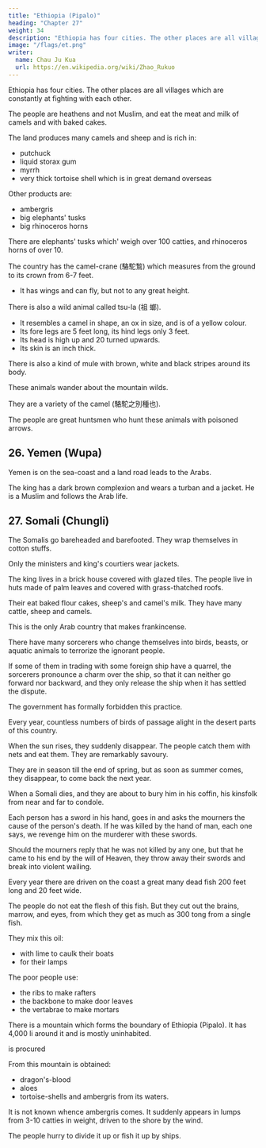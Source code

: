```yaml
---
title: "Ethiopia (Pipalo)"
heading: "Chapter 27"
weight: 34
description: "Ethiopia has four cities. The other places are all villages which are constantly at fighting with each other"
image: "/flags/et.png"
writer:
  name: Chau Ju Kua
  url: https://en.wikipedia.org/wiki/Zhao_Rukuo
---
```




Ethiopia has four cities. The other places are all villages which are constantly at fighting with each other.

The people are heathens and not Muslim, and eat the meat and milk of camels and with baked cakes.

The land produces many camels and sheep and is rich in:
- putchuck
- liquid storax gum
- myrrh
- very thick tortoise shell which is in great demand overseas

Other products are:
- ambergris
- big elephants' tusks
- big rhinoceros horns

There are elephants' tusks which' weigh over 100 catties, and rhinoceros horns of over 10.


The country has the camel-crane (駱駝鶖) which measures from the ground to its crown from 6-7 feet.
- It has wings and can fly, but not to any great height.

There is also a wild animal called tsu-la (祖 螂).
- It resembles a camel in shape, an ox in size, and is of a yellow colour.
- Its fore legs are 5 feet long, its hind legs only 3 feet.
- Its head is high up and 20 turned upwards.
- Its skin is an inch thick.

There is also a kind of mule with brown, white and black stripes around its body.

These animals wander about the mountain wilds.

They are a variety of the camel (駱駝之別種也). 

The people are great huntsmen who hunt these animals with poisoned arrows.


<!-- Notes.
1)
Pi-p'a-lo, in Cantonese, Pat-pa-lo,
which represents Par-pa-ra (see Hirth, CMnesische
Berbera, the Somali coast generally. The earliest mention of this country in
Chinese works is probably in the Yu-yang-tsa-tsu, 4,8*', which was written in the middle of the 30
ninth century. It runs as follows= «The land of Pa-pa-li
"fl Cantonese, Pat-pat-lik) is
Studien,
I,
33), is
(^^ J^
They do not
any cereals, but they eat meat; more frequently
even they prick a vein of one of their oxen, mix the blood with milk and eat it uncooked. They
have no clothes, but they wrap round their waists a sheep's skin which hangs down and covers
them. Their women are clear-skinned and well-behaved. The people of this country make their 35
own countrymen prisoners whom they sell to strangers at prices many times more than they would
in the south-western Ocean.
eat


Their products are:

- elephants' tusks
-  and a-mo perfume
^S- Cantonese o-mut, Arabic 'aribar, i. e., ambergris).
fetch (at home).
(Kffl"
'^129
BEKBEKA COAST.
1,25
((yVhen Po-ssii (Persian) traders wish to enter this country, they form a caravan of several
thousand men, and after having made (the natives) a present of strips of cloth (?
'ffi)) *11
^^
them both young and old draw blo.od by pricking themselves and take an oath
^t), after which they trade their goods.
of
«From of
5
(ife]
mr jV
old (this country) has never been subject to any foreign power. In fighting they
use elephant's tusks, ribs, and wild cattle's horns as spears, and they have corselets (ffl
^?),
and bows and arrows. They have twenty myriads of foot-soldiers. The Arabs are continually
making raids on thema. In a slightly abridged form, T'ang-shu, 222Bj1b1> snbstantially reproduces
the above..See Hirth, J. C. B. R. A. S., XXI, 219 and J. A. 0. S. XXX, 47—51.
The four towns referred to were probably Berbera
the Barbara of western mediaeval
10
writers, Zeila, which Ibn Batuta says was the capital of the country, Magadoxo, IbnBatuta's
—
Makdashan, and possibly Brawa. Ibn Batuta, op. cit., II, 180 says the Berbera country
extended from Zeila to Magadoxo.
2) Our author presumably refers only to the inhabitants of the four cities as being Moslims.
181 says the people of Zeila and Magadoxo killed
15
3) Ibn Batuta, op. cit., II, 180
several hundred camels daily for food. He also refers to the wealth in sheep of the people of the
latter place. See also what our author says of the people of Chung-li (infra, Ch. XXVII), which
—
is
also Somaliland.
among the exports from the Berbera coast
gums and cinnamon. On the
various products here mentioned, see infra, Ch. XXVII, and Pt. II.
first made known to the Chinese
5) Quotation from Ling-wai-tai-ta, 3,6". The ostrich was
brought to the court of China
were
when
some
century
of
our
era,
second
the
of
beginning
in the
aParthian bird»). See
from Parthia. The Chinese then called them An-si-tsio
J^^
25 H6u-Han-shu, 88, and Hirth, China and Roman Orient, 39. In the Wei-shu, 102,12'', no name
camel, which feed on herbs and
is given them, they are simply «big birds which resemble a
4)
The
20 myrrh, a
Periplus, in the first
frankincense, tin,
little
century, mentions
ivory, tortoise-shell, odoriferous
^
(^
flesh
and are able
to
eat fire».
In the T'ang-shu, 22lB,7='
it is
said that this bird is commonly-
of colour, its feet like those of the
,|^) It is seven feet high, black
iron.
is
to
eat
and
able
day,
hundred
U
a
three
camel, it can travel
and
by the Arabs teir al-djamdl,
usMuriimrgh
Persians
the
called
by
is
ostrich
The
30
and Bret-
both meaning <(camel-bird». See Actes du Congrfes Internat. Oriental., 1889, 21—22,
called
<(camel-bird» ()E£
schneider, Mediaeval
our author)
35
all
2,
travel., 87, n. 132.
cit., 3,6) says the lo-fo-hau (he uses the same name for the ostrich as
which, according to his views, apparently, embraced
found in K'un-lun-ts'ong-k'i
to be a great island. See infra, Ch. XXXVIII,
conceived
he
the east coast of Afiica, but which
Ch6u
note
K'u-fei (op.
—
is
1.
6)
Tsu-la, in Cantonese, is'o-lap,
is,
of course, the girafe.
The Chinese name
is
Persian
«camel-ox») «girafe»,in Arabic zarafa.
zurnapa, surnapa (Meninski, but commonly mMurgav,\. e.
think
the girafe is a variety of camel. He
people
some
that
remarks
Masudi, op. cit., Ill, 3,
—
the Blacks.
very plentiful in the country of the Zanj
period we hear of the
in parts of southern Abyssinia. In the Ming
found
is
7)
near Magadoxo;
Brawa
of
as found in the country
(;f; ^J |^)
..spotted /«-?«» (:^ Ig
species
of zebra,
a
this
was
that
conjectures
Bretschneider, Ancient Chinese and Arabs, 27,
40 adds, that
it is
The zebra
^)
«Tiger-horse.> of the ancients.
Africa, etc., 16, noted that the people of Magadoxo «use
East
of
Coasts
the Hippotigris Burchelli, or
45
Duarte Barbosa,
herbs with their arrows».
Douw, the130
-->


## 26. Yemen (Wupa)

Yemen is on the sea-coast and a land road leads to the Arabs. 

The king has a dark brown complexion and wears a turban and a jacket. He is a Muslim and follows the Arab life. 

<!-- 
Note.
The name Wu-pa does not occur in any other mediaeval Chinese work known to us. It
appears possible that it is the same place referred to by Kia Tan as Wu-la (|& W]\) and 10
which, there
p. 133) that
this
is
some reason
may have been Sohar. See supra, p. 14, n. 1.
Oman, was like Wu-pa in people and
is certainly
We are told (infra,
general conditions;
strengthens the belief that the two localities were in pretty close proximity to each other.
Edrisi (Jaubert's trans.,
all
to think,
Wong-man, which
J,
152) speaking of Sohar says= ((Formerly there
parts of the world to bring the products of
Yemen and
came there traders from
export all kinds of things, and this 15
contributed to the prosperity of the country, which was besides rich in dates,
quinces and other fruits of superior quality. Expeditions to China were
come
figs,
made from
pomegranates,
there; but all
an end» since the rise of the pirate nest on the island of Kish,
which drove the trade of the Persian Gulf back to Aden.
this state of things has
to
 -->


## 27. Somali (Chungli)

The Somalis go bareheaded and barefooted. They wrap themselves in cotton stuffs. 

Only the ministers and king's courtiers wear jackets. 

The king lives in a brick house covered with glazed tiles. The people live in huts made of palm leaves and covered with grass-thatched roofs. 

Their eat baked flour cakes, sheep's and
camel's milk. They have many cattle, sheep and camels. 

This is the only Arab country that makes frankincense.

There have many sorcerers who change themselves into birds, beasts, or aquatic animals to terrorize the ignorant people. 

If some of them in trading with some foreign ship have a quarrel, the sorcerers pronounce a charm over the ship, so that it can neither go forward nor backward, and they only release the ship when it has settled the dispute. 

The government has formally forbidden this practice.

Every year, countless numbers of birds of passage alight in the desert parts of this country.

When the sun rises, they suddenly disappear. The people catch them with nets and eat them. They are remarkably savoury. 

They are in season till the end of spring, but as soon as summer comes, they disappear, to come back the next year.

When a Somali dies, and they are about to bury him in his coffin, his kinsfolk from near and far to condole. 

Each person has a sword in his hand, goes in and asks the mourners the cause of the person's death. If he was killed by the hand of man, each one says, we revenge him on the murderer with these swords. 

Should the mourners reply that he was not killed by any one, but that he came to his end by the will of Heaven, they throw away their swords and break into violent wailing.

Every year there are driven on the coast a great many dead fish 200 feet long and 20 feet wide. 

The people do not eat the flesh of this fish. But they cut out the brains, marrow, and eyes, from which they get as much as 300 tong from a single fish.

They mix this oil:
- with lime to caulk their boats
- for their lamps


The poor people use:
- the ribs to make rafters
- the backbone to make door leaves
- the vertabrae to make mortars

There is a mountain which forms the boundary of Ethiopia (Pipalo). It has 4,000 li around it and is mostly uninhabited. 

 is procured 

From this mountain is obtained:
- dragon's-blood
- aloes
- tortoise-shells and ambergris from its waters.


It is not known whence ambergris comes. It suddenly appears in lumps from 3-10 catties in weight, driven to the shore by the wind. 

The people hurry to divide it up or fish it up by ships.

<!-- Notes.
Chung-H, as a name of a country, does not occur in any other Chinese writer hefore
is no douht, however, that the region to which it is applied is the
Somali coast, but it included the island of Socotra. The name itself is not identified; it seems to
point to the word Zing, Zang or Zenj, for the mediaeval Arab writers refer to this region as the 
or after
Chau Ju-kua. There
wcountry of the Blacksa (Zanj).
Ibn Batuta,

180 says, the country of the Blacks extended

from Zeila oa the Beibera ccast to Magadoxo. See also Masudi, op. cit., Ill, 6, aad supra. The
town in which the king of Chung-li lived may well have been Magadoxo.
Libyan frankincense,
2) The African frankincense, also called by the Ancients Peratic and
was found according to the Periplus (§ 11), near Cape Aromata (Eas Jardafun), and there only;
it was of the very finest quality. See also infra, Pt. II.
produces, frankincense. See Bent, Southern Arabia, 380, S8t.
Barahnagar, which was
3) Ibn Batuta, IV, 227, says that the natives of the island of
Marco Polo (II, 399)
enchantment.
by
between Bengal and Sumatra, used to raise storms
speaks of the sorcery of the people of Socotra in nearly the same terms as Chau Jn-kua= «And
the supply,
Ch.
it
says,
was most abundant, and
Socotra produced, and
II.
you must know that
5
still
in this Island there are the best enchanters in the world. It is true that 10
of his ability; but 'tis all to no purpose, for
and so must they also. I will give you a sample of
their enchantments. There, if a ship be sailing past with a fair wind and a strong, they will raise
a contrary wind and compel her to turn back. In. fact they make the wind blow as they list, and
their Archbishop forbids the practice to the best
they insist that their forefathers followed
it,
produce great tempests and disasters; and other such sorceries they perform, which
it
will be IB
better to say nothing about in our Book».
Friar
Joanno dos Santos
(A.
D. 1597) says «In the
He
of Zanzibar dwelt one Chande, a
great Sorcerer, which caused his Pangayo, which the Factor had taken against his
will, to
stand
were in defiance of the Winde, till the Factor had satisfied him, and then to fly forth
the River after her fellowes at his words. He made that a Portugall which had angered him, 20
could never open his mouth to speake, but a Cocke crowed in his belly, till he had reconciled
still
as
it
himselfe= with other like odious sorceries». See
Purchas, His
Pilgrimes, IX, 254.
Not twenty years ago Theo. Bent found that the Somalis were afraid of the witchcraft of
the natives of Socotra. Theo. Bent, Southern Arabia, 361.
4) Eastern and Western mediaeval writers all speak of the vast numbers of whales in the 25
Indian Ocean and the Persian Gulf. Kazwini says that whales were often caught by the low tide
in the channels near Basra.
The people harpooned them and got much oil out
Beinaud, Relations, I, 145
of the brain,
which
— 146. Marco Polo
they used for their lamps and smearing ships.
speaks of the capture of whales by the people of Socotra, and of the great abundance of whales
and of capdols («oil-heads», spermaceti whales) oflf tlie Zanguebar coast (II, 399, 404).
30
Tong (}^) is not known as a measure of capacity. It is usually the Sanskrit tola, a
weight equal to 4 mashas. In our text the character must transcribe some other foreign word,
Persian probably. Conf. supra, p. 69j n. 2. Edrisi, I, 95, 06, says= «A11 Chinese ships, big or little,
which sail the sea of China, are solidly built of wood. The pieces bearing the one on the other
are arranged in geometric figures, secured (against leaking) by
flour
and whale
oil ...
.
This oily substance
is
Fars, of Oman, and in the seas of India and China
to caulk their ships». Conf. also
Reinaud,
famous
in the
palm fibres and caulked with 35
Yemen, at Aden, on the coast of
The people of these regions use
Relations,
I,
144
this substance
— 146.
All authors from the time of Nearchus (Arrian, Hist. Indica, §§ 29, 30) have spoken of
Makran coast built with whale bones; although I find no references to this 40
custom having obtained on the Berbera or Somali coast, there is no reason to suppose that it did
the huts on the
not.
See
M" Crindle, Commerce and
The Periplus
navigation of the Erythrsean Sea, 196, 197.
30) already mentions dragon's-blood
as a product of the island of
has continued one of the principal exports of the island ever since.
See infra, Pt. II, Ch. IV. Socotra was famous from ancient times for its aloes which, according to 45
Edrisi (I, 47), was exported thence to the East and the West. Heyd, Hist, du Commerce, II, 563.
5)
(§
Dioskorides (Socotra), and
Marco Polo
(II,
-
it
399) speaks of the ambergris of the island. See infra, Pt.
II,
Ch.
XXX
and
XLI, and Reinaud, Relations, I, 139. Also Duarte Barbosa, op. cit, 30.
The island of Socotra is very mountainous; Mount Haghier arises in many jagged and
stupendous peaks to the height of nearly 5,000 feet... The glory of Mount Haghier is undoubtedly 50
its dragon's-blood tree (Dracaenia cinnahari), found scattered at an elevation of about
1,000 feet
and upwards over the greater part of Sokotra»... Theo. Bent, Southern Arabia -->



